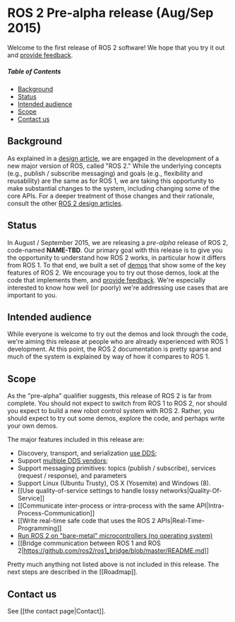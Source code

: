 # ROS 2 Pre-alpha release (Aug/Sep 2015)

Welcome to the first release of ROS 2 software!  We hope that you try it out and [provide feedback](#contact-us).

##### Table of Contents

- [Background](#background)
- [Status](#status)
- [Intended audience](#intended-audience)
- [Scope](#scope)
- [Contact us](#contact-us)

## Background

As explained in a [design
article](http://design.ros2.org/articles/why_ros2.html), we are engaged in
the development of a new major version of ROS, called "ROS 2." While the
underlying concepts (e.g., publish / subscribe messaging) and goals (e.g.,
flexibility and reusability) are the same as for ROS 1, we are taking this
opportunity to make substantial changes to the system, including changing
some of the core APIs.
For a deeper treatment of those changes and their
rationale, consult the other [ROS 2 design
articles](http://design.ros.org).

## Status

In August / September 2015, we are releasing a *pre-alpha* release of ROS
2, code-named **NAME-TBD**.
Our primary goal with this release is to give
you the opportunity to understand how ROS 2 works, in particular how it
differs from ROS 1.
To that end, we built a set of [demos](Tutorials) that
show some of the key features of ROS 2.
We encourage you to try out those
demos, look at the code that implements them, and [provide
feedback](#contact-us).
We're especially interested to know how well (or
poorly) we're addressing use cases that are important to you.

## Intended audience

While everyone is welcome to try out the demos and look through the code, we're aiming this release at people who are already experienced with ROS 1 development.
At this point, the ROS 2 documentation is pretty sparse and much of the system is explained by way of how it compares to ROS 1.

## Scope

As the "pre-alpha" qualifier suggests, this release of ROS 2 is far from
complete.
You should not expect to switch from ROS 1 to ROS 2, nor should
you expect to build a new robot control system with ROS 2.
Rather, you
should expect to try out some demos, explore the code, and perhaps write
your own demos.

The major features included in this release are:

* Discovery, transport, and serialization [use
DDS](http://design.ros2.org/articles/ros_on_dds.html);
* Support [multiple DDS
vendors](http://design.ros2.org/articles/ros_on_dds.html#vendors-and-licensing);
* Support messaging primitives: topics (publish / subscribe), services
(request / response), and parameters
* Support Linux (Ubuntu Trusty), OS X (Yosemite) and Windows (8).
* [[Use quality-of-service settings to handle lossy networks|Quality-Of-Service]]
* [[Communicate inter-process or intra-process with the same API|Intra-Process-Communication]]
* [[Write real-time safe code that uses the ROS 2 APIs|Real-Time-Programming]]
* [Run ROS 2 on "bare-metal" microcontrollers (no operating
system)](https://github.com/ros2/freertps/wiki)
* [[Bridge communication between ROS 1 and ROS 2|https://github.com/ros2/ros1_bridge/blob/master/README.md]]

Pretty much anything not listed above is not included in this release.
The next steps are described in the [[Roadmap]].

## Contact us

See [[the contact page|Contact]].
